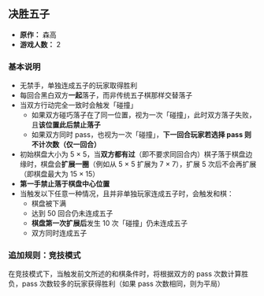 ## 决胜五子

- **原作：** 森高
- **游戏人数：** 2

### 基本说明

- 无禁手，单独连成五子的玩家取得胜利
- 每回合黑白双方**一起**落子，而非传统五子棋那样交替落子
- 当双方行动完全一致时会触发「碰撞」
    - 如果双方碰巧落子在了同一位置，视为一次「碰撞」，此时双方落子失败，且**该位置此后禁止落子**
    - 如果双方同时 pass，也视为一次「碰撞」，**下一回合玩家若选择 pass 则不计次数（仅一回合）**
- 初始棋盘大小为 5 × 5，当**双方都有过**（即不要求同回合内）棋子落于棋盘边缘时，棋盘会**扩展一圈**（例如从 5 × 5 扩展为 7 × 7），扩展 5 次后不会再扩展（即棋盘最大为 15 × 15）
- **第一手禁止落于棋盘中心位置**
- 当触发以下任意一种情况，且并非单独玩家连成五子时，会触发和棋：
    - 棋盘被下满
    - 达到 50 回合仍未连成五子
    - **棋盘第一次扩展后**发生 10 次「碰撞」仍未连成五子
    - 双方同时连成五子

### 追加规则：竞技模式

在竞技模式下，当触发前文所述的和棋条件时，将根据双方的 pass 次数计算胜负，pass 次数较多的玩家获得胜利（如果 pass 次数相同，则为平局）

